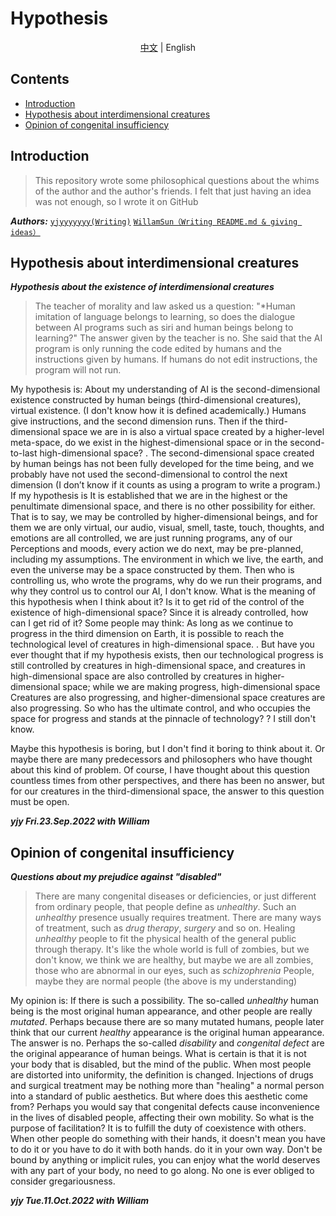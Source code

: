 # Hypothesis
<div align="center"><a href="README.md">中文</a> | English</div>  

## Contents
- [Introduction](#Introduction)  
- [Hypothesis about interdimensional creatures](#Hypothesis-about-interdimensional-creatures)  
- [Opinion of congenital insufficiency](#Opinion-of-congenital-insufficiency)
## Introduction
> This repository wrote some philosophical questions about the whims of the author and the author's friends. I felt that just having an idea was not enough, so I wrote it on GitHub

***Authors:*** [`yjyyyyyyy(Writing)`](https://github.com/yjyyyyyyy) [`WillamSun（Writing README.md & giving ideas）`](https://github.com/WillamSun)
## Hypothesis about interdimensional creatures
***Hypothesis about the existence of interdimensional creatures***

>The teacher of morality and law asked us a question: "*Human imitation of language belongs to learning, so does the dialogue between AI programs such as siri and human beings belong to learning?" The answer given by the teacher is no. She said that the AI program is only running the code edited by humans and the instructions given by humans. If humans do not edit instructions, the program will not run.

My hypothesis is:
About my understanding of AI is the second-dimensional existence constructed by human beings (third-dimensional creatures), virtual existence. (I don't know how it is defined academically.) Humans give instructions, and the second dimension runs.
Then if the third-dimensional space we are in is also a virtual space created by a higher-level meta-space, do we exist in the highest-dimensional space or in the second-to-last high-dimensional space? . The second-dimensional space created by human beings has not been fully developed for the time being, and we probably have not used the second-dimensional to control the next dimension (I don’t know if it counts as using a program to write a program.) If my hypothesis is It is established that we are in the highest or the penultimate dimensional space, and there is no other possibility for either. That is to say, we may be controlled by higher-dimensional beings, and for them we are only virtual, our audio, visual, smell, taste, touch, thoughts, and emotions are all controlled, we are just running programs, any of our Perceptions and moods, every action we do next, may be pre-planned, including my assumptions. The environment in which we live, the earth, and even the universe may be a space constructed by them. Then who is controlling us, who wrote the programs, why do we run their programs, and why they control us to control our AI, I don't know. What is the meaning of this hypothesis when I think about it? Is it to get rid of the control of the existence of high-dimensional space? Since it is already controlled, how can I get rid of it? Some people may think: As long as we continue to progress in the third dimension on Earth, it is possible to reach the technological level of creatures in high-dimensional space. . But have you ever thought that if my hypothesis exists, then our technological progress is still controlled by creatures in high-dimensional space, and creatures in high-dimensional space are also controlled by creatures in higher-dimensional space; while we are making progress, high-dimensional space Creatures are also progressing, and higher-dimensional space creatures are also progressing. So who has the ultimate control, and who occupies the space for progress and stands at the pinnacle of technology? ? I still don't know.
  
Maybe this hypothesis is boring, but I don't find it boring to think about it. Or maybe there are many predecessors and philosophers who have thought about this kind of problem. Of course, I have thought about this question countless times from other perspectives, and there has been no answer, but for our creatures in the third-dimensional space, the answer to this question must be open.

***yjy Fri.23.Sep.2022 with William***
## Opinion of congenital insufficiency
***Questions about my prejudice against "disabled"***

> There are many congenital diseases or deficiencies, or just different from ordinary people, that people define as *unhealthy*. Such an *unhealthy* presence usually requires treatment. There are many ways of treatment, such as *drug therapy*, *surgery* and so on. Healing *unhealthy* people to fit the physical health of the general public through therapy. It's like the whole world is full of zombies, but we don't know, we think we are healthy, but maybe we are all zombies, those who are abnormal in our eyes, such as *schizophrenia* People, maybe they are normal people (the above is my understanding)

My opinion is:
If there is such a possibility. The so-called *unhealthy* human being is the most original human appearance, and other people are really *mutated*. Perhaps because there are so many mutated humans, people later think that our current *healthy* appearance is the original human appearance.
The answer is no. Perhaps the so-called *disability* and *congenital defect* are the original appearance of human beings. What is certain is that it is not your body that is disabled, but the mind of the public. When most people are distorted into uniformity, the definition is changed. Injections of drugs and surgical treatment may be nothing more than "healing" a normal person into a standard of public aesthetics. But where does this aesthetic come from? Perhaps you would say that congenital defects cause inconvenience in the lives of disabled people, affecting their own mobility. So what is the purpose of facilitation? It is to fulfill the duty of coexistence with others. When other people do something with their hands, it doesn't mean you have to do it or you have to do it with both hands. do it in your own way. Don't be bound by anything or implicit rules, you can enjoy what the world deserves with any part of your body, no need to go along. No one is ever obliged to consider gregariousness.
  
***yjy Tue.11.Oct.2022 with William***
